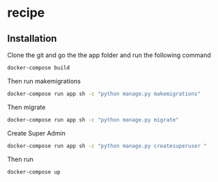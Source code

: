 # recipe


## Installation

Clone the git and go the the app folder and run the 
following command 

```bash
docker-compose build 
```

Then run makemigrations 

```bash
docker-compose run app sh -c "python manage.py makemigrations"

```
Then migrate 

```bash
docker-compose run app sh -c "python manage.py migrate"

```
Create Super Admin

```bash
docker-compose run app sh -c "python manage.py createsuperuser "

```

Then run 

```bash
docker-compose up
```
